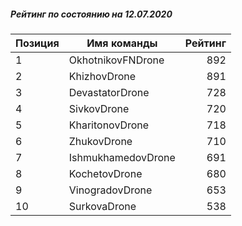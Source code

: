 ##### Рейтинг по состоянию на 12.07.2020

Позиция|Имя команды|Рейтинг
---|---|---:
1|OkhotnikovFNDrone|892
2|KhizhovDrone|891
3|DevastatorDrone|728
4|SivkovDrone|720
5|KharitonovDrone|718
6|ZhukovDrone|710
7|IshmukhamedovDrone|691
8|KochetovDrone|680
9|VinogradovDrone|653
10|SurkovaDrone|538
